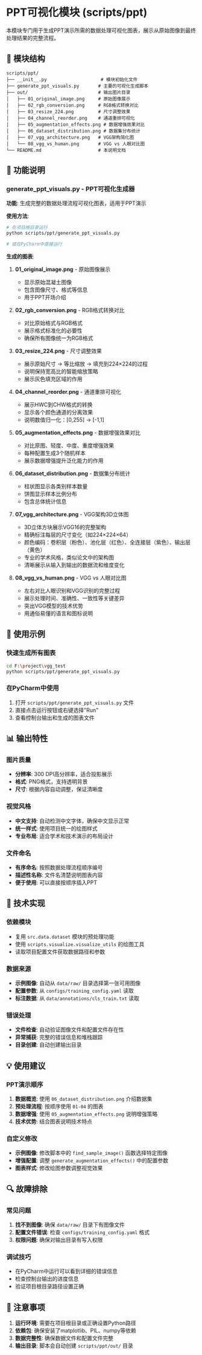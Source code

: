 # PPT可视化模块 (scripts/ppt)

本模块专门用于生成PPT演示所需的数据处理可视化图表，展示从原始图像到最终处理结果的完整流程。

## 📁 模块结构

```
scripts/ppt/
├── __init__.py                    # 模块初始化文件
├── generate_ppt_visuals.py       # 主要的可视化生成脚本
├── out/                          # 输出图片目录
│   ├── 01_original_image.png     # 原始图像展示
│   ├── 02_rgb_conversion.png     # RGB格式转换对比
│   ├── 03_resize_224.png         # 尺寸调整效果
│   ├── 04_channel_reorder.png    # 通道重排可视化
│   ├── 05_augmentation_effects.png # 数据增强效果对比
│   ├── 06_dataset_distribution.png # 数据集分布统计
│   ├── 07_vgg_architecture.png   # VGG架构简化图
│   └── 08_vgg_vs_human.png       # VGG vs 人眼对比图
└── README.md                     # 本说明文档
```

## 🎨 功能说明

### generate_ppt_visuals.py - PPT可视化生成器

**功能**: 生成完整的数据处理流程可视化图表，适用于PPT演示

**使用方法**:
```bash
# 在项目根目录运行
python scripts/ppt/generate_ppt_visuals.py

# 或在PyCharm中直接运行
```

**生成的图表**:

1. **01_original_image.png** - 原始图像展示
   - 显示原始混凝土图像
   - 包含图像尺寸、格式等信息
   - 用于PPT开场介绍

2. **02_rgb_conversion.png** - RGB格式转换对比
   - 对比原始格式与RGB格式
   - 展示格式标准化的必要性
   - 确保所有图像统一为RGB格式

3. **03_resize_224.png** - 尺寸调整效果
   - 展示原始尺寸 → 等比缩放 → 填充到224×224的过程
   - 说明保持宽高比的智能缩放策略
   - 展示灰色填充区域的作用

4. **04_channel_reorder.png** - 通道重排可视化
   - 展示HWC到CHW格式的转换
   - 显示各个颜色通道的分离效果
   - 说明数值归一化：[0,255] → [-1,1]

5. **05_augmentation_effects.png** - 数据增强效果对比
   - 对比原图、轻度、中度、重度增强效果
   - 每种配置生成3个随机样本
   - 展示数据增强提升泛化能力的作用

6. **06_dataset_distribution.png** - 数据集分布统计
   - 柱状图显示各类别样本数量
   - 饼图显示样本比例分布
   - 包含总体统计信息

7. **07_vgg_architecture.png** - VGG架构3D立体图
   - 3D立体方块展示VGG16的完整架构
   - 精确标注每层的尺寸变化（如224×224×64）
   - 颜色编码：卷积层（粉色）、池化层（红色）、全连接层（紫色）、输出层（黄色）
   - 专业的学术风格，类似论文中的架构图
   - 清晰展示从输入到输出的数据流和维度变化

8. **08_vgg_vs_human.png** - VGG vs 人眼对比图
   - 左右对比人眼识别和VGG识别的完整过程
   - 展示处理时间、准确性、一致性等关键差异
   - 突出VGG模型的技术优势
   - 用通俗易懂的语言和图标说明

## 🚀 使用示例

### 快速生成所有图表
```bash
cd F:\project\vgg_test
python scripts/ppt/generate_ppt_visuals.py
```

### 在PyCharm中使用
1. 打开 `scripts/ppt/generate_ppt_visuals.py` 文件
2. 直接点击运行按钮或右键选择"Run"
3. 查看控制台输出和生成的图表文件

## 📊 输出特性

### 图片质量
- **分辨率**: 300 DPI高分辨率，适合投影展示
- **格式**: PNG格式，支持透明背景
- **尺寸**: 根据内容自动调整，保证清晰度

### 视觉风格
- **中文支持**: 自动检测中文字体，确保中文显示正常
- **统一样式**: 使用项目统一的绘图样式
- **专业布局**: 适合学术和技术演示的布局设计

### 文件命名
- **有序命名**: 按照数据处理流程顺序编号
- **描述性名称**: 文件名清楚说明图表内容
- **便于使用**: 可以直接按顺序插入PPT

## 🔧 技术实现

### 依赖模块
- 复用 `src.data.dataset` 模块的预处理功能
- 使用 `scripts.visualize.visualize_utils` 的绘图工具
- 读取项目配置文件获取数据路径和参数

### 数据来源
- **示例图像**: 自动从 `data/raw/` 目录选择第一张可用图像
- **配置参数**: 从 `configs/training_config.yaml` 读取
- **标注数据**: 从 `data/annotations/cls_train.txt` 读取

### 错误处理
- **文件检查**: 自动验证图像文件和配置文件存在性
- **异常捕获**: 完整的错误信息和堆栈跟踪
- **目录创建**: 自动创建输出目录

## 💡 使用建议

### PPT演示顺序
1. **数据概览**: 使用 `06_dataset_distribution.png` 介绍数据集
2. **预处理流程**: 按顺序使用 `01-04` 的图表
3. **数据增强**: 使用 `05_augmentation_effects.png` 说明增强策略
4. **技术优势**: 结合图表说明技术特点

### 自定义修改
- **示例图像**: 修改脚本中的 `find_sample_image()` 函数选择特定图像
- **增强配置**: 调整 `generate_augmentation_effects()` 中的配置参数
- **图表样式**: 修改绘图参数调整视觉效果

## 🔍 故障排除

### 常见问题
1. **找不到图像**: 确保 `data/raw/` 目录下有图像文件
2. **配置文件错误**: 检查 `configs/training_config.yaml` 格式
3. **权限问题**: 确保对输出目录有写入权限

### 调试技巧
- 在PyCharm中运行可以看到详细的错误信息
- 检查控制台输出的进度信息
- 验证项目根目录路径设置正确

## 📝 注意事项

1. **运行环境**: 需要在项目根目录或正确设置Python路径
2. **依赖包**: 确保安装了matplotlib、PIL、numpy等依赖
3. **数据完整性**: 确保数据文件和配置文件完整
4. **输出目录**: 脚本会自动创建 `scripts/ppt/out/` 目录
